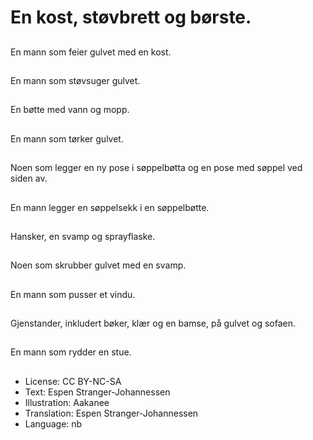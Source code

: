 # En kost, støvbrett og børste.

##
En mann som feier gulvet med en kost.

##
En mann som støvsuger gulvet.

##
En bøtte med vann og mopp.

##
En mann som tørker gulvet.

##
Noen som legger en ny pose i søppelbøtta og en pose med søppel ved siden av.

##
En mann legger en søppelsekk i en søppelbøtte.

##
Hansker, en svamp og sprayflaske.

##
Noen som skrubber gulvet med en svamp.

##
En mann som pusser et vindu.

##
Gjenstander, inkludert bøker, klær og en bamse, på gulvet og sofaen.

##
En mann som rydder en stue.

##
* License: CC BY-NC-SA
* Text: Espen Stranger-Johannessen
* Illustration: Aakanee
* Translation: Espen Stranger-Johannessen
* Language: nb
